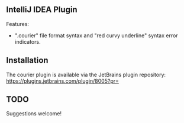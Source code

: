 IntelliJ IDEA Plugin
--------------------

Features:

* ".courier" file format syntax and "red curvy underline" syntax error indicators.

Installation
------------

The courier plugin is available via the JetBrains plugin repository: https://plugins.jetbrains.com/plugin/8005?pr=

TODO
----

Suggestions welcome!
